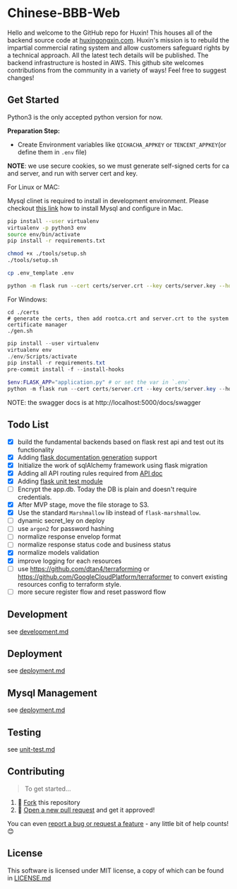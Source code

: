 # Chinese-BBB-Web

Hello and welcome to the GitHub repo for Huxin! This houses all of the backend source code at [huxingongxin.com](https://huxingongxin.com). Huxin's mission is to rebuild the impartial commercial rating system and allow customers safeguard rights by a technical approach. All the latest tech details will be published. The backend infrastructure is hosted in AWS. This github site welcomes contributions from the community in a variety of ways! Feel free to suggest changes!


## Get Started

Python3 is the only accepted python version for now.

**Preparation Step:**
* Create Environment variables like `QICHACHA_APPKEY` or `TENCENT_APPKEY`(or define them in `.env` file)

**NOTE**: we use secure cookies, so we must generate self-signed certs for ca and server, and run with server cert and key.

For Linux or MAC:

Mysql clinet is required to install in development environment. Please checkout [this link](https://stackoverflow.com/questions/25459386/mac-os-x-environmenterror-mysql-config-not-found) how to install Mysql and configure in Mac.

```sh
pip install --user virtualenv
virtualenv -p python3 env
source env/bin/activate
pip install -r requirements.txt
```

```sh
chmod +x ./tools/setup.sh
./tools/setup.sh

cp .env_template .env

python -m flask run --cert certs/server.crt --key certs/server.key --host localhost #(use -p to specify binding port)
```



For Windows:
```git bash
cd ./certs
# generate the certs, then add rootca.crt and server.crt to the system certificate manager
./gen.sh
```

```powershell
pip install --user virtualenv
virtualenv env
./env/Scripts/activate
pip install -r requirements.txt
pre-commit install -f --install-hooks

$env:FLASK_APP="application.py" # or set the var in `.env`
python -m flask run --cert certs/server.crt --key certs/server.key --host localhost #(use -p to specify binding port)
```

NOTE: the swagger docs is at http://localhost:5000/docs/swagger

## Todo List

- [x] build the fundamental backends based on flask rest api and test out its functionality
- [x] Adding [flask documentation generation](https://flask-restplus.readthedocs.io/en/0.2/documenting.html) support
- [x] Initialize the work of sqlAlchemy framework using flask migration
- [x] Adding all API routing rules required from [API doc](https://github.com/chinese-bbb/documents/blob/master/api-summary.md)
- [x] Adding [flask unit test module](http://flask.pocoo.org/docs/1.0/testing/)
- [ ] Encrypt the app.db. Today the DB is plain and doesn't require credentials.
- [x] After MVP stage, move the file storage to S3.
- [X] Use the standard `Marshmallow` lib instead of `flask-marshmallow`.
- [ ] dynamic secret_ley on deploy
- [ ] use `argon2` for password hashing
- [ ] normalize response envelop format
- [ ] normalize response status code and business status
- [x] normalize models validation
- [x] improve logging for each resources
- [ ] use https://github.com/dtan4/terraforming or https://github.com/GoogleCloudPlatform/terraformer to convert existing resources config to terraform style.
- [ ] more secure register flow and reset password flow

## Development

see [development.md](./docs/development.md)


## Deployment

see [deployment.md](./docs/deployment.md)

## Mysql Management

see [deployment.md](./docs/db.md)

## Testing

see [unit-test.md](./docs/unit-test.md)

## Contributing
> To get started...

1. 🍴 [Fork](https://github.com/chinese-bbb/web-backend/tree/v2.0) this repository
2. 🎉 [Open a new pull request](https://github.com/chinese-bbb/web-backend/pulls) and get it approved!

You can even [report a bug or request a feature](https://github.com/chinese-bbb/web-backend/issues/new) - any little bit of help counts! 😊


## License

This software is licensed under MIT license, a copy of which can be found in [LICENSE.md](./LICENSE.md)
